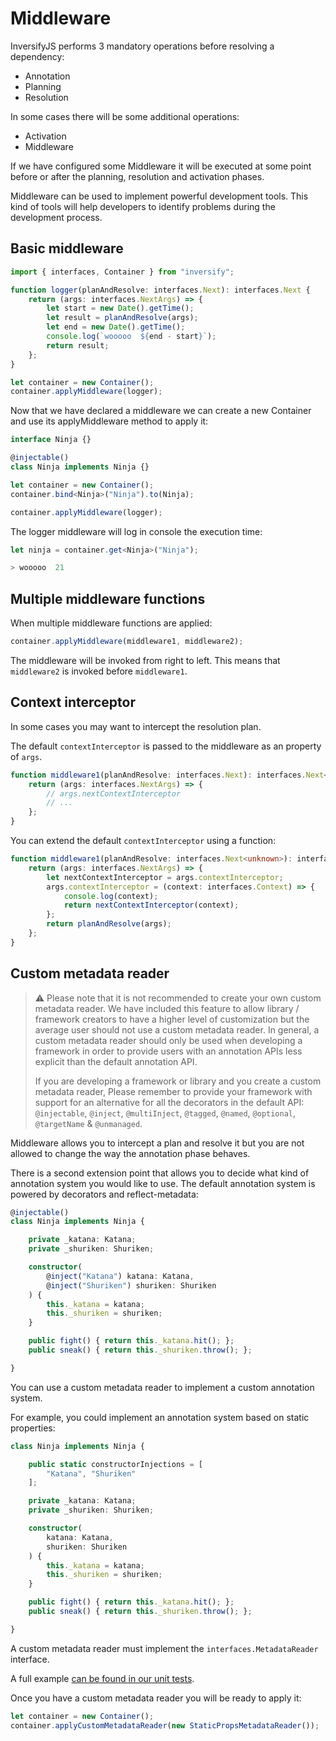 # Middleware
InversifyJS performs 3 mandatory operations before resolving a dependency:

- Annotation
- Planning
- Resolution

In some cases there will be some additional operations:

- Activation
- Middleware

If we have configured some Middleware it will be executed at some point before or after the planning, 
resolution and activation phases.

Middleware can be used to implement powerful development tools. This kind of tools will help developers 
to identify problems during the development process.

## Basic middleware

```ts
import { interfaces, Container } from "inversify";

function logger(planAndResolve: interfaces.Next): interfaces.Next {
    return (args: interfaces.NextArgs) => {
        let start = new Date().getTime();
        let result = planAndResolve(args);
        let end = new Date().getTime();
        console.log(`wooooo  ${end - start}`);
        return result;
    };
}

let container = new Container();
container.applyMiddleware(logger);
```

Now that we have declared a middleware we can create a new Container and use its applyMiddleware 
method to apply it:

```ts
interface Ninja {}

@injectable()
class Ninja implements Ninja {}

let container = new Container();
container.bind<Ninja>("Ninja").to(Ninja);

container.applyMiddleware(logger);
```

The logger middleware will log in console the execution time:

```ts
let ninja = container.get<Ninja>("Ninja");

> wooooo  21
```

## Multiple middleware functions

When multiple middleware functions are applied:

```ts
container.applyMiddleware(middleware1, middleware2);
```

The middleware will be invoked from right to left. 
This means that `middleware2` is invoked before `middleware1`.

## Context interceptor

In some cases you may want to intercept the resolution plan. 

The default `contextInterceptor` is passed to the middleware as an property of `args`.

```ts
function middleware1(planAndResolve: interfaces.Next): interfaces.Next<unknown> {
    return (args: interfaces.NextArgs) => {
        // args.nextContextInterceptor
        // ...
    };
}
```

You can extend the default `contextInterceptor` using a function:

```ts
function middleware1(planAndResolve: interfaces.Next<unknown>): interfaces.Next<unknown> {
    return (args: interfaces.NextArgs) => {
        let nextContextInterceptor = args.contextInterceptor;
        args.contextInterceptor = (context: interfaces.Context) => {
            console.log(context);
            return nextContextInterceptor(context);
        };
        return planAndResolve(args);
    };
}
```

## Custom metadata reader

> :warning: Please note that it is not recommended to create your own custom
> metadata reader. We have included this feature to allow library / framework creators
> to have a higher level of customization but the average user should not use a custom
> metadata reader. In general, a custom metadata reader should only be used when
> developing a framework in order to provide users with an annotation APIs
> less explicit than the default annotation API.
>
> If you are developing a framework or library and you create a custom metadata reader,
> Please remember to provide your framework with support for an alternative for all the
> decorators in the default API: `@injectable`, `@inject`, `@multiInject`, `@tagged`,
> `@named`, `@optional`, `@targetName` & `@unmanaged`.

Middleware allows you to intercept a plan and resolve it but you are not allowed to change the way the annotation phase behaves.

There is a second extension point that allows you to decide what kind of annotation
system you would like to use. The default annotation system is powered by decorators and
reflect-metadata:

```ts
@injectable()
class Ninja implements Ninja {

    private _katana: Katana;
    private _shuriken: Shuriken;

    constructor(
        @inject("Katana") katana: Katana,
        @inject("Shuriken") shuriken: Shuriken
    ) {
        this._katana = katana;
        this._shuriken = shuriken;
    }

    public fight() { return this._katana.hit(); };
    public sneak() { return this._shuriken.throw(); };

}
```

You can use a custom metadata reader to implement a custom annotation system.

For example, you could implement an annotation system based on static properties:

```ts
class Ninja implements Ninja {

    public static constructorInjections = [
        "Katana", "Shuriken"
    ];

    private _katana: Katana;
    private _shuriken: Shuriken;

    constructor(
        katana: Katana,
        shuriken: Shuriken
    ) {
        this._katana = katana;
        this._shuriken = shuriken;
    }

    public fight() { return this._katana.hit(); };
    public sneak() { return this._shuriken.throw(); };

}
```

A custom metadata reader must implement the `interfaces.MetadataReader` interface.

A full example [can be found in our unit tests](https://github.com/inversify/InversifyJS/blob/master/test/features/metadata_reader.test.ts).

Once you have a custom metadata reader you will be ready to apply it:

```ts
let container = new Container();
container.applyCustomMetadataReader(new StaticPropsMetadataReader());
```
